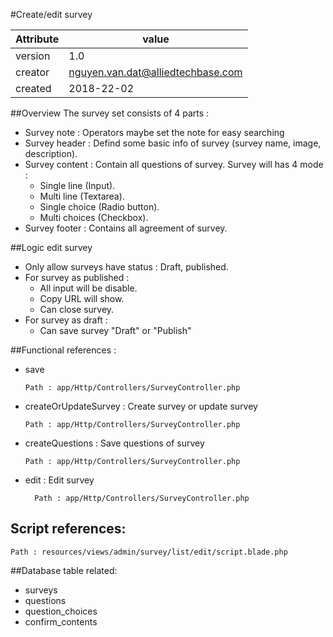 #Create/edit survey

Attribute | value
--------- |---------
version   | 1.0
creator   | nguyen.van.dat@alliedtechbase.com
created   | 2018-22-02


##Overview
The survey set consists of 4 parts : 
   * Survey note : Operators maybe set the note for easy searching
   * Survey header : Defind some basic info of survey (survey name, image, description).
   * Survey content : Contain all questions of survey. Survey will has 4 mode :
     * Single line (Input).
     * Multi line (Textarea).
     * Single choice (Radio button).
     * Multi choices (Checkbox).
   * Survey footer : Contains all agreement of survey.

##Logic edit survey

  * Only allow surveys have status : Draft, published.
  * For survey as published : 
      * All input will be disable.
      * Copy URL will show.
      * Can close survey.
  * For survey as draft : 
      * Can save survey "Draft" or "Publish"
          
##Functional references :
  * save
       
  
        Path : app/Http/Controllers/SurveyController.php     
       
  * createOrUpdateSurvey : Create survey or update survey
           
  
        Path : app/Http/Controllers/SurveyController.php
  
  * createQuestions : Save questions of survey
             
  
        Path : app/Http/Controllers/SurveyController.php
        
  * edit : Edit survey
               
    
          Path : app/Http/Controllers/SurveyController.php
    
## Script references: 
    Path : resources/views/admin/survey/list/edit/script.blade.php
    
##Database table related:
  * surveys
  * questions
  * question_choices
  * confirm_contents